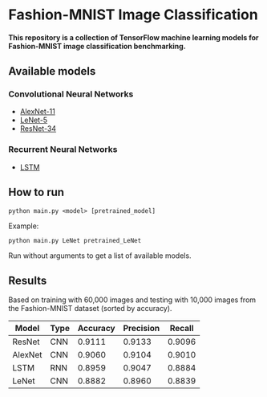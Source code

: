 # Fashion-MNIST Image Classification

#### This repository is a collection of TensorFlow machine learning models for Fashion-MNIST image classification benchmarking.

## Available models

### Convolutional Neural Networks
* [AlexNet-11](https://dl.acm.org/doi/10.1145/3065386) 
* [LeNet-5](https://ieeexplore.ieee.org/document/726791)
* [ResNet-34](https://ieeexplore.ieee.org/document/7780459)

### Recurrent Neural Networks
* [LSTM](https://www.mitpressjournals.org/doi/abs/10.1162/neco.1997.9.8.1735)

## How to run
```python main.py <model> [pretrained_model]```

Example: 

```python main.py LeNet pretrained_LeNet```

Run without arguments to get a list of available models.

## Results

Based on training with 60,000 images and testing with 10,000 images from the Fashion-MNIST dataset (sorted by accuracy).

| Model   | Type | Accuracy | Precision | Recall |  
| ------- | ---- | -------- | --------- | ------ |
| ResNet  | CNN  | 0.9111   | 0.9133    | 0.9096 |
| AlexNet | CNN  | 0.9060   | 0.9104    | 0.9010 |
| LSTM    | RNN  | 0.8959   | 0.9047    | 0.8884 |
| LeNet   | CNN  | 0.8882   | 0.8960    | 0.8839 |

